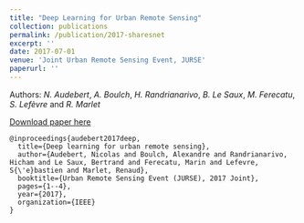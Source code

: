 ```yaml
---
title: "Deep Learning for Urban Remote Sensing"
collection: publications
permalink: /publication/2017-sharesnet
excerpt: ''
date: 2017-07-01
venue: 'Joint Urban Remote Sensing Event, JURSE'
paperurl: ''
---
```


Authors: *N. Audebert*, *A. Boulch*, *H. Randrianarivo*, *B. Le Saux*, *M. Ferecatu*, *S. Lefèvre* and *R. Marlet*

[Download paper here](https://aboulch.github.io/files/2017_jurse_deep.pdf)

```
@inproceedings{audebert2017deep,
  title={Deep learning for urban remote sensing},
  author={Audebert, Nicolas and Boulch, Alexandre and Randrianarivo, Hicham and Le Saux, Bertrand and Ferecatu, Marin and Lefevre, S{\'e}bastien and Marlet, Renaud},
  booktitle={Urban Remote Sensing Event (JURSE), 2017 Joint},
  pages={1--4},
  year={2017},
  organization={IEEE}
}
```

